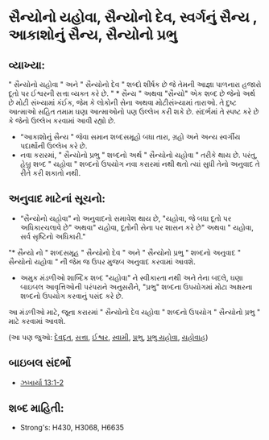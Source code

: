 # સૈન્યોનો યહોવા, સૈન્યોનો દેવ, સ્વર્ગનું સૈન્ય , આકાશોનું સૈન્ય, સૈન્યોનો પ્રભુ 

## વ્યાખ્યા: 

" સૈન્યોનો યહોવા " અને " સૈન્યોનો દેવ " શબ્દો શીર્ષક છે જે તેમની આજ્ઞા પાળનારા હજારો દૂતો પર ઈશ્વરની સત્તા વ્યક્ત કરે છે.
" * સૈન્ય " અથવા "સૈન્યો" એક શબ્દ છે જેનો અર્થ છે મોટી સંખ્યામાં કંઈક, જેમ કે લોકોની સેના અથવા મોટીસંખ્યામાં તારાઓ.
તે દુષ્ટ આત્માઓ સહિત તમામ ઘણા આત્માઓનો પણ ઉલ્લેખ કરી શકે છે.
સંદર્ભમાં તે સ્પષ્ટ કરે છે કે જેનો ઉલ્લેખ કરવામાં આવી રહ્યો છે.

* “આકાશોનું સૈન્ય " જેવા સમાન શબ્દસમૂહો બધા તારા, ગ્રહો અને અન્ય સ્વર્ગીય પદાર્થોની ઉલ્લેખ કરે છે.
* નવા કરારમાં, " સૈન્યોનો પ્રભુ " શબ્દનો અર્થ " સૈન્યોનો યહોવા " તરીકે થાય છે. પરંતુ, હેબ્રુ શબ્દ " યહોવા " શબ્દનો ઉપયોગ નવા કરારમાં નથી થતો ત્યાં સુધી તેનો અનુવાદ તે રીતે કરી શકાતો નથી.

## અનુવાદ માટેનાં સૂચનો: 

* “સૈન્યોનો યહોવા" નો અનુવાદનો સમાવેશ થાય છે, "યહોવા, જે બધા દૂતો પર અધિકારચલાવે છે" અથવા" યહોવા, દૂતોની સેના પર શાસન કરે છે" અથવા " યહોવા, સર્વ સૃષ્ટિનો અધિકારી."

"* સૈન્યો નો " શબ્દસમૂહ " સૈન્યોનો દેવ " અને " સૈન્યોનો પ્રભુ " શબ્દનો અનુવાદ " સૈન્યોનો યહોવા " ની જેમ જ ઉપર મુજબ અનુવાદ કરવામાં આવશે.

* અમુક મંડળીઓ શાબ્દિક શબ્દ "યહોવા" ને સ્વીકારતા નથી અને તેના બદલે, ઘણા બાઇબલ આવૃત્તિઓની પરંપરાને અનુસરીને, "પ્રભુ" શબ્દના ઉપયોગમાં મોટા અક્ષરના શબ્દનો ઉપયોગ કરવાનું પસંદ કરે છે.

આ મંડળીઓ માટે, જૂના કરારમાં " સૈન્યોનો દેવ યહોવા " શબ્દનો ઉપયોગ " સૈન્યોનો પ્રભુ " માટે કરવામાં આવશે.

(આ પણ જુઓ: [દેવદૂત](../kt/angel.md), [સત્તા](../kt/authority.md), [ઈશ્વર](../kt/god.md), [સ્વામી](../kt/lord.md), [પ્રભુ](../kt/lord.md), [પ્રભુ યહોવા](../kt/lordyahweh.md), [યહોવાહ](../kt/yahweh.md))

## બાઇબલ સંદર્ભો

* [ઝખાર્યા 13:1-2](rc://gu/tn/help/zec/13/01)

## શબ્દ માહિતી: 

* Strong's: H430, H3068, H6635
